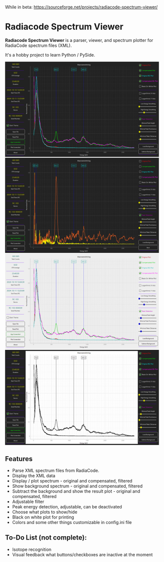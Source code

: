 While in beta: https://sourceforge.net/projects/radiacode-spectrum-viewer/

# Radiacode Spectrum Viewer

**Radiacode Spectrum Viewer** is a parser, viewer, and spectrum plotter for RadiaCode spectrum files (XML). 

It's a hobby project to learn Python / PySide.

![Program Screenshot](/screenshot-0.99.2-1.png?raw=true)
![Program Screenshot](/screenshot-0.99.2-2.png?raw=true)
![Program Screenshot](/screenshot-0.99.2-3.png?raw=true)
![Program Screenshot](/screenshot-0.99.2-4.png?raw=true)


## Features
- Parse XML spectrum files from RadiaCode.
- Display the XML data
- Display / plot spectrum - original and compensated, filtered
- Show background spectrum - original and compensated, filtered
- Subtract the background and show the result plot - original and compensated, filtered
- Adjustable filter
- Peak energy detection, adjustable, can be deactivated
- Choose what plots to show/hide
- Black on white plot for printing
- Colors and some other things customizable in config.ini file

## To-Do List (not complete):
- Isotope recognition
- Visual feedback what buttons/checkboxes are inactive at the moment

